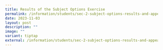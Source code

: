 ```yaml
---
title: Results of the Subject Options Exercise
permalink: /information/students/sec-2-subject-options-results-and-appeal-outcome/
date: 2023-11-03
layout: post
description: ""
image: ""
variant: tiptap
external: /information/students/sec-2-subject-options-results-and-appeal-outcome/
---
```


